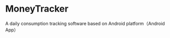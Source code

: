 MoneyTracker
============

A daily consumption tracking software based on Android platform（Android App）
